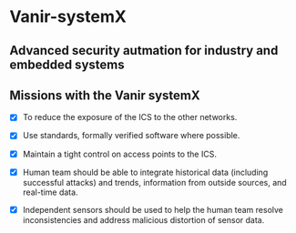 # Vanir-systemX
## Advanced security autmation for industry and embedded systems


## Missions with the Vanir systemX

- [x] To reduce the exposure of the ICS to the other networks.
- [x] Use standards, formally verified software where possible.
- [x] Maintain a tight control on access points to the ICS.
- [x] Human team should be able to integrate historical data (including successful attacks)
and trends, information from outside sources, and real-time data. 

- [x] Independent sensors should be used to help the human team resolve inconsistencies 
and address malicious distortion of sensor data. 



